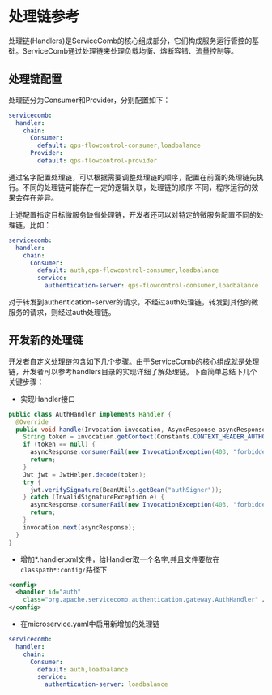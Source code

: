 # 处理链参考

处理链(Handlers)是ServiceComb的核心组成部分，它们构成服务运行管控的基础。ServiceComb通过处理链来处理负载均衡、熔断容错、流量控制等。

## 处理链配置

处理链分为Consumer和Provider，分别配置如下：

```yaml
servicecomb:
  handler:
    chain:
      Consumer:
        default: qps-flowcontrol-consumer,loadbalance
      Provider: 
        default: qps-flowcontrol-provider
```

通过名字配置处理链，可以根据需要调整处理链的顺序，配置在前面的处理链先执行。不同的处理链可能存在一定的逻辑关联，处理链的顺序
不同，程序运行的效果会存在差异。

上述配置指定目标微服务缺省处理链，开发者还可以对特定的微服务配置不同的处理链，比如：

```yaml
servicecomb:
  handler:
    chain:
      Consumer:
        default: auth,qps-flowcontrol-consumer,loadbalance
        service:
          authentication-server: qps-flowcontrol-consumer,loadbalance
```

对于转发到authentication-server的请求，不经过auth处理链，转发到其他的微服务的请求，则经过auth处理链。

## 开发新的处理链

开发者自定义处理链包含如下几个步骤。由于ServiceComb的核心组成就是处理链，开发者可以参考handlers目录的实现详细了解处理链。下面简单总结下几个关键步骤：

* 实现Handler接口

```java
public class AuthHandler implements Handler {
  @Override
  public void handle(Invocation invocation, AsyncResponse asyncResponse) throws Exception {
    String token = invocation.getContext(Constants.CONTEXT_HEADER_AUTHORIZATION);
    if (token == null) {
      asyncResponse.consumerFail(new InvocationException(403, "forbidden", "not authenticated"));
      return;
    }
    Jwt jwt = JwtHelper.decode(token);
    try {
      jwt.verifySignature(BeanUtils.getBean("authSigner"));
    } catch (InvalidSignatureException e) {
      asyncResponse.consumerFail(new InvocationException(403, "forbidden", "not authenticated"));
      return;
    }
    invocation.next(asyncResponse);
  }
}
```

* 增加*.handler.xml文件，给Handler取一个名字,并且文件要放在```classpath*:config/```路径下

```xml
<config>
  <handler id="auth"
    class="org.apache.servicecomb.authentication.gateway.AuthHandler" />
</config>
```

* 在microservice.yaml中启用新增加的处理链

```yaml
servicecomb:
  handler:
    chain:
      Consumer:
        default: auth,loadbalance
        service:
          authentication-server: loadbalance
```




